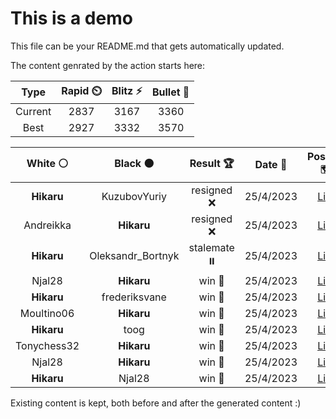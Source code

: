 # This is a demo

This file can be your README.md that gets automatically updated.

The content genrated by the action starts here:

<!--START_SECTION:chessStats-->
<!-- Automatically generated with https://github.com/Balastrong/chess-stats-action -->

| Type | Rapid ⏲️ | Blitz ⚡ | Bullet 🔫 |
|:---:|:---:|:---:|:---:|
| Current | 2837 | 3167 | 3360 |
| Best | 2927 | 3332 | 3570 |

| White ⚪ | Black ⚫ | Result 🏆 | Date 📅 | Position 🗺️ | Type 🕕 |
|:---:|:---:|:---:|:---:|:---:|:---:|
| **Hikaru** | KuzubovYuriy | resigned ❌ | 25/4/2023 | <a href="http://www.ee.unb.ca/cgi-bin/tervo/fen.pl?select=3Q4/5qk1/5p2/1p6/pP1P4/7K/5pN1/r7 w - -">Link</a> | Blitz |
| Andreikka | **Hikaru** | resigned ❌ | 25/4/2023 | <a href="http://www.ee.unb.ca/cgi-bin/tervo/fen.pl?select=2r3k1/2P2rp1/2R5/1PP4p/p7/P5P1/7P/2R3K1 b - -">Link</a> | Blitz |
| **Hikaru** | Oleksandr_Bortnyk | stalemate ⏸️ | 25/4/2023 | <a href="http://www.ee.unb.ca/cgi-bin/tervo/fen.pl?select=8/8/7p/8/8/4b2k/8/7K w - -">Link</a> | Blitz |
| Njal28 | **Hikaru** | win 🥇 | 25/4/2023 | <a href="http://www.ee.unb.ca/cgi-bin/tervo/fen.pl?select=8/p4pk1/1p4p1/2pBn3/2P1Q2p/P1P1q3/6K1/8 b - -">Link</a> | Blitz |
| **Hikaru** | frederiksvane | win 🥇 | 25/4/2023 | <a href="http://www.ee.unb.ca/cgi-bin/tervo/fen.pl?select=7Q/5p2/6k1/p1p2q1p/3p1P1P/1P6/P2n1P1K/6R1 b - -">Link</a> | Blitz |
| Moultino06 | **Hikaru** | win 🥇 | 25/4/2023 | <a href="http://www.ee.unb.ca/cgi-bin/tervo/fen.pl?select=8/1p1k1p2/4p1p1/7p/1P1n1N2/2R1p1P1/5r1P/5K2 w - -">Link</a> | Blitz |
| **Hikaru** | toog | win 🥇 | 25/4/2023 | <a href="http://www.ee.unb.ca/cgi-bin/tervo/fen.pl?select=1r1r1k2/4p3/2q1P3/pp3R2/2P5/1P6/P5QP/7K b - -">Link</a> | Blitz |
| Tonychess32 | **Hikaru** | win 🥇 | 25/4/2023 | <a href="http://www.ee.unb.ca/cgi-bin/tervo/fen.pl?select=8/3R1pk1/2p3pp/1p2n3/1P4P1/rBKNr2P/8/8 w - -">Link</a> | Blitz |
| Njal28 | **Hikaru** | win 🥇 | 25/4/2023 | <a href="http://www.ee.unb.ca/cgi-bin/tervo/fen.pl?select=8/8/5p2/r2KpB2/4P2R/4k3/8/8 w - -">Link</a> | Blitz |
| **Hikaru** | Njal28 | win 🥇 | 25/4/2023 | <a href="http://www.ee.unb.ca/cgi-bin/tervo/fen.pl?select=1b6/5R1k/6p1/7q/1P6/4P2P/1BQ5/7K b - -">Link</a> | Blitz |

<!--END_SECTION:chessStats-->

Existing content is kept, both before and after the generated content :)
